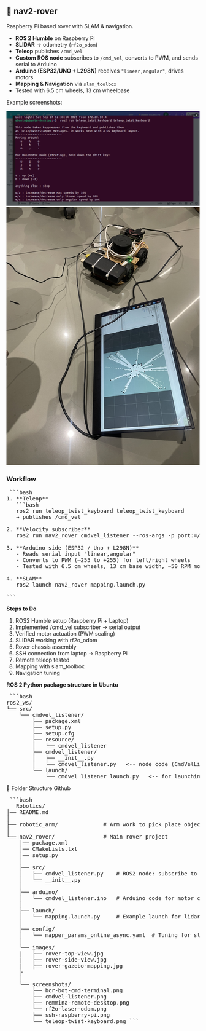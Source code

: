 ## 🤖 nav2-rover
Raspberry Pi based rover with SLAM & navigation.

- **ROS 2 Humble** on Raspberry Pi
- **SLIDAR** → odometry (`rf2o_odom`)
- **Teleop** publishes `/cmd_vel`
- **Custom ROS node** subscribes to `/cmd_vel`, converts to PWM, and sends serial to Arduino
- **Arduino (ESP32/UNO + L298N)** receives `"linear,angular"`, drives motors
- **Mapping & Navigation** via `slam_toolbox`
- Tested with 6.5 cm wheels, 13 cm wheelbase

Example screenshots:

![Teleop](screenshots/teleop-twist-keyboard.png)  
![Mapping](images/rover-gazebo-mapping.jpg)

### Workflow
<pre> ```bash 
1. **Teleop**
   ```bash
   ros2 run teleop_twist_keyboard teleop_twist_keyboard
   → publishes /cmd_vel
   
2. **Velocity subscriber**
   ros2 run nav2_rover cmdvel_listener --ros-args -p port:=/dev/ttyUSB0
   
3. **Arduino side (ESP32 / Uno + L298N)**
   - Reads serial input "linear,angular"
   - Converts to PWM (–255 to +255) for left/right wheels
   - Tested with 6.5 cm wheels, 13 cm base width, ~50 RPM motors
   
4. **SLAM**
   ros2 launch nav2_rover mapping.launch.py
   
``` </pre>
**Steps to Do**

   1. ROS2 Humble setup (Raspberry Pi + Laptop)
   2. Implemented /cmd_vel subscriber → serial output
   3. Verified motor actuation (PWM scaling)
   4. SLIDAR working with rf2o_odom
   5. Rover chassis assembly
   6. SSH connection from laptop → Raspberry Pi
   7. Remote teleop tested
   8. Mapping with slam_toolbox
   9. Navigation tuning

**ROS 2 Python package structure in Ubuntu**

<pre> ```bash 
ros2_ws/
└── src/
    └── cmdvel_listener/
        ├── package.xml
        ├── setup.py
        ├── setup.cfg
        ├── resource/
        │   └── cmdvel_listener
        ├── cmdvel_listener/
        │   ├── __init__.py
        │   └── cmdvel_listener.py   <-- node code (CmdVelListener class)
        └── launch/
            └── cmdvel_listener_launch.py   <-- for launching with ros2 launch ``` </pre>

📂 Folder Structure Github
<pre> ```bash 
   Robotics/
│── README.md
│
├── robotic_arm/              # Arm work to pick place objects
│
└── nav2_rover/               # Main rover project 
    │── package.xml
    │── CMakeLists.txt
    │── setup.py
    │
    ├── src/
    │   ├── cmdvel_listener.py    # ROS2 node: subscribe to /cmd_vel & send serial
    │   └── __init__.py
    │
    ├── arduino/
    │   └── cmdvel_listener.ino   # Arduino code for motor control (your working sketch)
    │
    ├── launch/
    │   └── mapping.launch.py     # Example launch for lidar+odom+slam
    │
    ├── config/
    │   └── mapper_params_online_async.yaml  # Tuning for slam_toolbox
    │
    └── images/
    |   ├── rover-top-view.jpg
    |   ├── rover-side-view.jpg
    |   ├── rover-gazebo-mapping.jpg
    ├
    │
    └── screenshots/
        ├── bcr-bot-cmd-terminal.png
        ├── cmdvel-listener.png
        ├── remmina-remote-desktop.png
        └── rf2o-laser-odom.png
        ├── ssh-raspberry-pi.png
        └── teleop-twist-keyboard.png ``` </pre>
